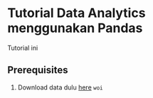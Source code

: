 # Tutorial Data Analytics menggunakan Pandas

Tutorial ini

## Prerequisites

1. Download data dulu [here](www.google.com) `woi`



